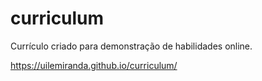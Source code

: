 # curriculum
Currículo criado para demonstração de habilidades online.

https://uilemiranda.github.io/curriculum/
